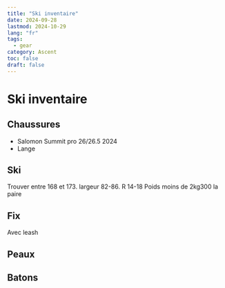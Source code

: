 ```yaml
---
title: "Ski inventaire"
date: 2024-09-28
lastmod: 2024-10-29
lang: "fr"
tags:
  - gear
category: Ascent
toc: false
draft: false
---
```

# Ski inventaire

## Chaussures

- Salomon Summit pro 26/26.5 2024
- Lange

## Ski

Trouver entre 168 et 173. largeur 82-86. R 14-18
Poids moins de 2kg300 la paire

## Fix
Avec leash

## Peaux

## Batons
